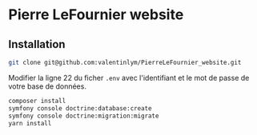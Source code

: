 # Pierre LeFournier website

## Installation

```bash
git clone git@github.com:valentinlym/PierreLeFournier_website.git
```
Modifier la ligne 22 du ficher `.env` avec l'identifiant et le mot de passe de votre base de données.

```bash
composer install
symfony console doctrine:database:create
symfony console doctrine:migration:migrate
yarn install
```